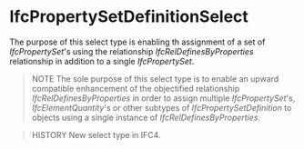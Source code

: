 # IfcPropertySetDefinitionSelect

The purpose of this select type is enabling th assignment of a set of _IfcPropertySet_'s using the relationship _IfcRelDefinesByProperties_ relationship in addition to a single _IfcPropertySet_.

> NOTE The sole purpose of this select type is to enable an upward compatible enhancement of the objectified relationship _IfcRelDefinesByProperties_ in order to assign multiple _IfcPropertySet_'s, _IfcElementQuantity_'s or other subtypes of _IfcPropertySetDefinition_ to objects using a single instance of _IfcRelDefinesByProperties_.

> HISTORY New select type in IFC4.
